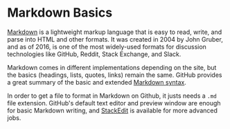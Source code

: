 Markdown Basics
===============

[Markdown](https://en.wikipedia.org/wiki/Markdown) is a lightweight markup language that is easy to read, write, and parse into HTML and other formats. It was created in 2004 by John Gruber, and as of 2016, is one of the most widely-used formats for discussion technologies like GitHub, Reddit, Stack Exchange, and Slack.

Markdown comes in different implementations depending on the site, but the basics (headings, lists, quotes, links) remain the same. GitHub provides a great summary of the basic and extended [Markdown syntax](https://guides.github.com/features/mastering-markdown/).

In order to get a file to format in Markdown on Github, it justs needs a  `.md` file extension. GitHub's default text editor and preview window are enough for basic Markdown writing, and [StackEdit](https://stackedit.io/editor) is available for more advanced jobs.
